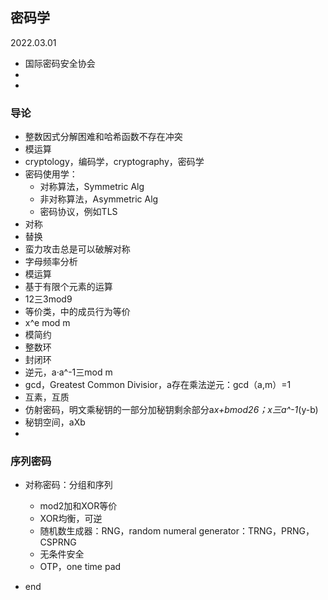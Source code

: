 ## 密码学  

2022.03.01  
- 国际密码安全协会  
- <handbook of applied cryptography>  
- <Encyclopedia of cryptography and security>  
    
### 导论  
- 整数因式分解困难和哈希函数不存在冲突
- 模运算  
- cryptology，编码学，cryptography，密码学  
- 密码使用学：
    - 对称算法，Symmetric Alg  
    - 非对称算法，Asymmetric Alg  
    - 密码协议，例如TLS  
- 对称  
- 替换  
- 蛮力攻击总是可以破解对称  
- 字母频率分析  
- 模运算  
- 基于有限个元素的运算  
- 12三3mod9
- 等价类，中的成员行为等价  
- x^e mod m  
- 模简约  
- 整数环  
- 封闭环  
- 逆元，a·a^-1三mod m  
- gcd，Greatest Common Divisior，a存在乘法逆元：gcd（a,m）=1  
- 互素，互质  
- 仿射密码，明文乘秘钥的一部分加秘钥剩余部分a*x+bmod26；x三a^-1*(y-b)  
- 秘钥空间，aXb  
- 
### 序列密码  
- 对称密码：分组和序列  
    - mod2加和XOR等价  
    - XOR均衡，可逆  
    - 随机数生成器：RNG，random numeral generator：TRNG，PRNG，CSPRNG  
    - 无条件安全  
    - OTP，one time pad  
    
- end

